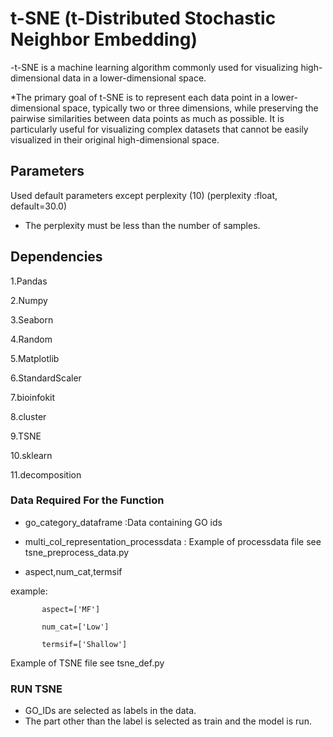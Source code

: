 # t-SNE (t-Distributed Stochastic Neighbor Embedding)
-t-SNE  is a machine learning algorithm commonly used for visualizing high-dimensional data in a lower-dimensional space.

*The primary goal of t-SNE is to represent each data point in a lower-dimensional space, typically two or three dimensions, while preserving the pairwise similarities between data points as much as possible. It is particularly useful for visualizing complex datasets that cannot be easily visualized in their original high-dimensional space. 
## Parameters

Used default parameters except perplexity (10) (perplexity :float, default=30.0)

- The perplexity must be less than the number of samples.

## Dependencies

1.Pandas 

2.Numpy

3.Seaborn

4.Random

5.Matplotlib

6.StandardScaler

7.bioinfokit

8.cluster

9.TSNE

10.sklearn

11.decomposition

### Data Required For the Function

* go_category_dataframe :Data containing GO ids

* multi_col_representation_processdata : Example of processdata file see tsne_preprocess_data.py

* aspect,num_cat,termsif

example: 

           aspect=['MF']

           num_cat=['Low']
           
           termsif=['Shallow']

Example of TSNE file see tsne_def.py

### RUN TSNE

* GO_IDs are selected as labels in the data.
* The part other than the label is selected as train and the model is run.

